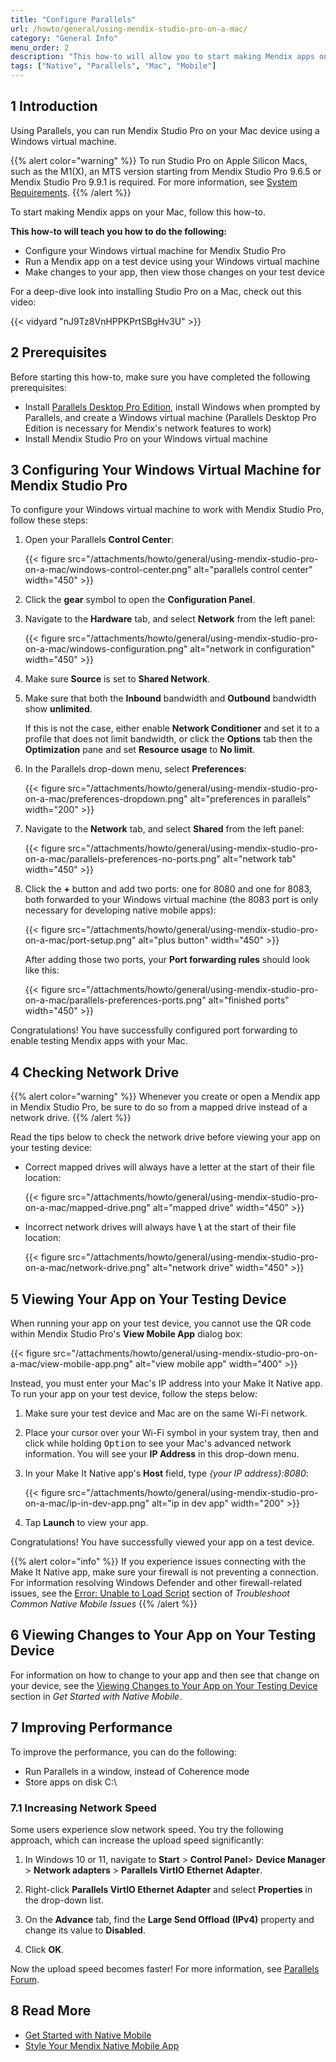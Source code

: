 ```yaml
---
title: "Configure Parallels"
url: /howto/general/using-mendix-studio-pro-on-a-mac/
category: "General Info"
menu_order: 2
description: "This how-to will allow you to start making Mendix apps on your Mac device."
tags: ["Native", "Parallels", "Mac", "Mobile"]
---
```


## 1 Introduction

Using Parallels, you can run Mendix Studio Pro on your Mac device using a Windows virtual machine.

{{% alert color="warning" %}}
To run Studio Pro on Apple Silicon Macs, such as the M1(X), an MTS version starting from Mendix Studio Pro 9.6.5 or Mendix Studio Pro 9.9.1 is required. For more information, see [System Requirements](/refguide/system-requirements/).
{{% /alert %}}

To start making Mendix apps on your Mac, follow this how-to.

**This how-to will teach you how to do the following:**

* Configure your Windows virtual machine for Mendix Studio Pro
* Run a Mendix app on a test device using your Windows virtual machine
* Make changes to your app, then view those changes on your test device

For a deep-dive look into installing Studio Pro on a Mac, check out this video:

{{< vidyard "nJ9Tz8VnHPPKPrtSBgHv3U" >}}

## 2 Prerequisites

Before starting this how-to, make sure you have completed the following prerequisites:

* Install [Parallels Desktop Pro Edition](https://www.parallels.com/products/desktop/pro/), install Windows when prompted by Parallels, and create a Windows virtual machine (Parallels Desktop Pro Edition is necessary for Mendix's network features to work)
* Install Mendix Studio Pro on your Windows virtual machine

## 3 Configuring Your Windows Virtual Machine for Mendix Studio Pro

To configure your Windows virtual machine to work with Mendix Studio Pro, follow these steps:

1.  Open your Parallels **Control Center**:

	{{< figure src="/attachments/howto/general/using-mendix-studio-pro-on-a-mac/windows-control-center.png" alt="parallels control center"   width="450"  >}}

2. Click the **gear** symbol to open the **Configuration Panel**.
3.  Navigate to the **Hardware** tab, and select **Network** from the left panel:

	{{< figure src="/attachments/howto/general/using-mendix-studio-pro-on-a-mac/windows-configuration.png" alt="network in configuration"   width="450"  >}}

4. Make sure **Source** is set to **Shared Network**.
5. Make sure that both the **Inbound** bandwidth and **Outbound** bandwidth show **unlimited**.

	If this is not the case, either enable **Network Conditioner** and set it to a profile that does not limit bandwidth, or click the **Options** tab then the **Optimization** pane and set **Resource usage** to **No limit**.
6.  In the Parallels drop-down menu, select **Preferences**:

	{{< figure src="/attachments/howto/general/using-mendix-studio-pro-on-a-mac/preferences-dropdown.png" alt="preferences in parallels"   width="200"  >}}

7.  Navigate to the **Network** tab, and select **Shared** from the left panel:

	{{< figure src="/attachments/howto/general/using-mendix-studio-pro-on-a-mac/parallels-preferences-no-ports.png" alt="network tab"   width="450"  >}}

8.  Click the **+** button and add two ports: one for 8080 and one for 8083, both forwarded to your Windows virtual machine (the 8083 port is only necessary for developing native mobile apps):

	{{< figure src="/attachments/howto/general/using-mendix-studio-pro-on-a-mac/port-setup.png" alt="plus button"   width="450"  >}}

	After adding those two ports, your **Port forwarding rules** should look like this:

	{{< figure src="/attachments/howto/general/using-mendix-studio-pro-on-a-mac/parallels-preferences-ports.png" alt="finished ports"   width="450"  >}}

Congratulations! You have successfully configured port forwarding to enable testing Mendix apps with your Mac. 

## 4 Checking Network Drive

{{% alert color="warning" %}}
Whenever you create or open a Mendix app in Mendix Studio Pro, be sure to do so from a mapped drive instead of a network drive.
{{% /alert %}}

Read the tips below to check the network drive before viewing your app on your testing device:

* Correct mapped drives will always have a letter at the start of their file location:

	{{< figure src="/attachments/howto/general/using-mendix-studio-pro-on-a-mac/mapped-drive.png" alt="mapped drive"   width="450"  >}}

* Incorrect network drives will always have **\\** at the start of their file location:

	{{< figure src="/attachments/howto/general/using-mendix-studio-pro-on-a-mac/network-drive.png" alt="network drive"   width="450"  >}}

## 5 Viewing Your App on Your Testing Device

When running your app on your test device, you cannot use the QR code within Mendix Studio Pro's **View Mobile App** dialog box:

{{< figure src="/attachments/howto/general/using-mendix-studio-pro-on-a-mac/view-mobile-app.png" alt="view mobile app"   width="400"  >}}

Instead, you must enter your Mac's IP address into your Make It Native app. To run your app on your test device, follow the steps below:

1. Make sure your test device and Mac are on the same Wi-Fi network.

2. Place your cursor over your Wi-Fi symbol in your system tray, then and click while holding <kbd>Option</kbd> to see your Mac's advanced network information. You will see your **IP Address** in this drop-down menu.

3.  In your Make It Native app's **Host** field, type *{your IP address}:8080*:

	{{< figure src="/attachments/howto/general/using-mendix-studio-pro-on-a-mac/ip-in-dev-app.png" alt="ip in dev app"   width="200"  >}}

4. Tap **Launch** to view your app.

Congratulations! You have successfully viewed your app on a test device.

{{% alert color="info" %}}
If you experience issues connecting with the Make It Native app, make sure your firewall is not preventing a connection. For information resolving Windows Defender and other firewall-related issues, see the [Error: Unable to Load Script](/howto/mobile/common-issues/#unable-load-script) section of *Troubleshoot Common Native Mobile Issues*
{{% /alert %}}

## 6 Viewing Changes to Your App on Your Testing Device

For information on how to change to your app and then see that change on your device, see the [Viewing Changes to Your App on Your Testing Device](/howto/mobile/getting-started-with-native-mobile/#viewingchanges) section in *Get Started with Native Mobile*.

## 7 Improving Performance

To improve the performance, you can do the following: 

* Run Parallels in a window, instead of Coherence mode
* Store apps on disk C:\

### 7.1 Increasing Network Speed

Some users experience slow network speed. You try the following approach, which can increase the upload speed significantly:

1. In Windows 10 or 11, navigate to **Start** > **Control Panel**> **Device Manager** > **Network adapters** > **Parallels VirtIO Ethernet Adapter**. 

2. Right-click **Parallels VirtIO Ethernet Adapter** and select **Properties** in the drop-down list. 
3. On the **Advance** tab, find the **Large Send Offload** **(IPv4)** property and change its value to **Disabled**. 
4. Click **OK**.

Now the upload speed becomes faster! For more information, see [Parallels Forum](https://forum.parallels.com/threads/horribly-slow-upload-download-speeds.264819/).

## 8 Read More

* [Get Started with Native Mobile](/howto/mobile/getting-started-with-native-mobile/)
* [Style Your Mendix Native Mobile App](/howto/mobile/how-to-use-native-styling/)
